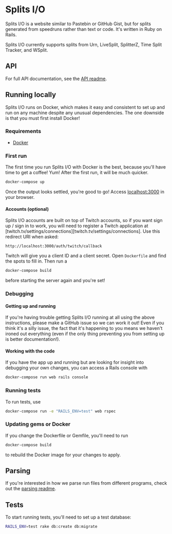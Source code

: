 # Splits I/O
Splits I/O is a website similar to Pastebin or GitHub Gist, but for splits generated from speedruns rather than text or
code. It's written in Ruby on Rails.

Splits I/O currently supports splits from Urn, LiveSplit, SplitterZ, Time Split Tracker, and WSplit.

## API
For full API documentation, see the [API readme][api-docs].

[api-docs]: ./docs/api.md

## Running locally
Splits I/O runs on Docker, which makes it easy and consistent to set up and run on any machine despite any unusual
dependencies. The one downside is that you must first install Docker!

### Requirements
* [Docker][docker-download]

[docker-download]: https://www.docker.com/community-edition#/download

### First run
The first time you run Splits I/O with Docker is the best, because you'll have time to get a coffee! Yum! After the
first run, it will be much quicker.
```sh
docker-compose up
```
Once the output looks settled, you're good to go! Access [localhost:3000][localhost] in your browser.

[localhost]: http://localhost:3000/

#### Accounts (optional)
Splits I/O accounts are built on top of Twitch accounts, so if you want sign up / sign in to work, you will need to
register a Twitch application at [twitch.tv/settings/connections][twitch.tv/settings/connections]. Use this redirect URI
when asked:
```http
http://localhost:3000/auth/twitch/callback
```
Twitch will give you a client ID and a client secret. Open `Dockerfile` and find the spots to fill in. Then run a
```sh
docker-compose build
```
before starting the server again and you're set!

### Debugging
#### Getting up and running
If you're having trouble getting Splits I/O running at all using the above instructions, please make a GitHub issue so
we can work it out! Even if you think it's a silly issue, the fact that it's happening to you means we haven't ironed
out everything (even if the only thing preventing you from setting up is better documentation!).

#### Working with the code
If you have the app up and running but are looking for insight into debugging your own changes, you can access a Rails
console with
```sh
docker-compose run web rails console
```

### Running tests
To run tests, use
```sh
docker-compose run -e "RAILS_ENV=test" web rspec
```

### Updating gems or Docker
If you change the Dockerfile or Gemfile, you'll need to run
```sh
docker-compose build
```
to rebuild the Docker image for your changes to apply.

## Parsing
If you're interested in how we parse run files from different programs, check out the [parsing
readme](./docs/parsing.md).

## Tests
To start running tests, you'll need to set up a test database:

```bash
RAILS_ENV=test rake db:create db:migrate
```
